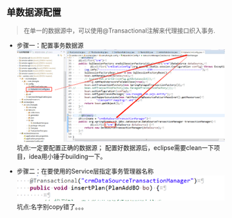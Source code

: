 ## 单数据源配置
> 在单一的数据源中，可以使用@Transactional注解来代理接口织入事务.

* 步骤一：配置事务数据源
![singledatasource](../Images/skills/单数据源配置一.png)
坑点:一定要配置正确的数据源；
	配置好数据源后，eclipse需要clean一下项目，idea用小锤子building一下。

* 步骤二：在要使用的Service层指定事务管理器名称
![singledatasource](../Images/skills/单数据源配置二.png)
坑点:名字别copy错了。。。